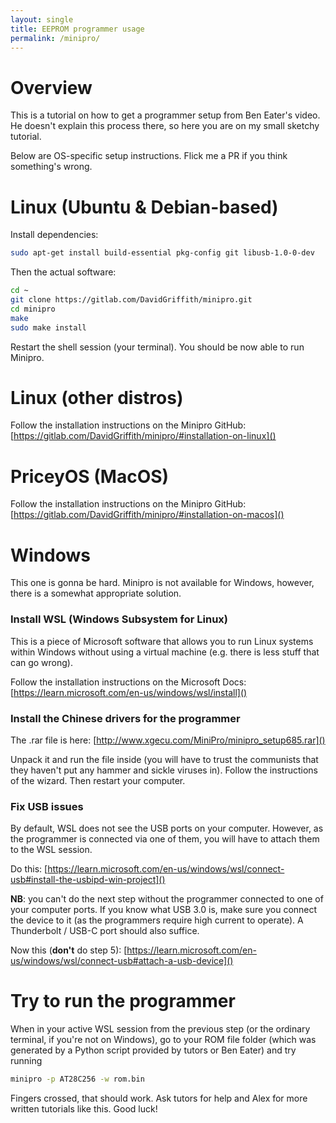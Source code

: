 ```yaml
---
layout: single
title: EEPROM programmer usage
permalink: /minipro/
---
```


# Overview

This is a tutorial on how to get a programmer setup from Ben Eater's video. He doesn't explain this process there, so here you are on my small sketchy tutorial.

Below are OS-specific setup instructions. Flick me a PR if you think something's wrong.

# Linux (Ubuntu & Debian-based)

Install dependencies:

```bash
sudo apt-get install build-essential pkg-config git libusb-1.0-0-dev
```

Then the actual software:

```bash
cd ~
git clone https://gitlab.com/DavidGriffith/minipro.git
cd minipro
make
sudo make install
```

Restart the shell session (your terminal). You should be now able to run Minipro.

# Linux (other distros)

Follow the installation instructions on the Minipro GitHub: [https://gitlab.com/DavidGriffith/minipro/#installation-on-linux]()

# PriceyOS (MacOS)

Follow the installation instructions on the Minipro GitHub: [https://gitlab.com/DavidGriffith/minipro/#installation-on-macos]()

# Windows

This one is gonna be hard. Minipro is not available for Windows, however, there is a somewhat appropriate solution.

### Install WSL (Windows Subsystem for Linux)

This is a piece of Microsoft software that allows you to run Linux systems within Windows without using a virtual machine (e.g. there is less stuff that can go wrong).

Follow the installation instructions on the Microsoft Docs: [https://learn.microsoft.com/en-us/windows/wsl/install]()

### Install the Chinese drivers for the programmer

The .rar file is here: [http://www.xgecu.com/MiniPro/minipro_setup685.rar]()

Unpack it and run the file inside (you will have to trust the communists that they haven't put any hammer and sickle viruses in). Follow the instructions of the wizard. Then restart your computer.

### Fix USB issues

By default, WSL does not see the USB ports on your computer. However, as the programmer is connected via one of them, you will have to attach them to the WSL session.

Do this: [https://learn.microsoft.com/en-us/windows/wsl/connect-usb#install-the-usbipd-win-project]()

**NB**: you can't do the next step without the programmer connected to one of your computer ports. If you know what USB 3.0 is, make sure you connect the device to it (as the programmers require high current to operate). A Thunderbolt / USB-C port should also suffice.

Now this (**don't** do step 5): [https://learn.microsoft.com/en-us/windows/wsl/connect-usb#attach-a-usb-device]()

# Try to run the programmer

When in your active WSL session from the previous step (or the ordinary terminal, if you're not on Windows), go to your ROM file folder (which was generated by a Python script provided by tutors or Ben Eater) and try running

```bash
minipro -p AT28C256 -w rom.bin
```

Fingers crossed, that should work. Ask tutors for help and Alex for more written tutorials like this. Good luck!